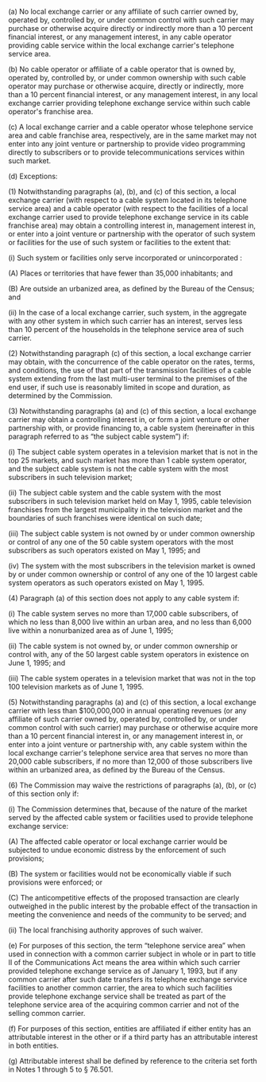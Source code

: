 (a) No local exchange carrier or any affiliate of such carrier owned by, operated by, controlled by, or under common control with such carrier may purchase or otherwise acquire directly or indirectly more than a 10 percent financial interest, or any management interest, in any cable operator providing cable service within the local exchange carrier's telephone service area.

(b) No cable operator or affiliate of a cable operator that is owned by, operated by, controlled by, or under common ownership with such cable operator may purchase or otherwise acquire, directly or indirectly, more than a 10 percent financial interest, or any management interest, in any local exchange carrier providing telephone exchange service within such cable operator's franchise area.

(c) A local exchange carrier and a cable operator whose telephone service area and cable franchise area, respectively, are in the same market may not enter into any joint venture or partnership to provide video programming directly to subscribers or to provide telecommunications services within such market.

(d) Exceptions:

(1) Notwithstanding paragraphs (a), (b), and (c) of this section, a local exchange carrier (with respect to a cable system located in its telephone service area) and a cable operator (with respect to the facilities of a local exchange carrier used to provide telephone exchange service in its cable franchise area) may obtain a controlling interest in, management interest in, or enter into a joint venture or partnership with the operator of such system or facilities for the use of such system or facilities to the extent that:

(i) Such system or facilities only serve incorporated or unincorporated :

(A) Places or territories that have fewer than 35,000 inhabitants; and

(B) Are outside an urbanized area, as defined by the Bureau of the Census; and

(ii) In the case of a local exchange carrier, such system, in the aggregate with any other system in which such carrier has an interest, serves less than 10 percent of the households in the telephone service area of such carrier.

(2) Notwithstanding paragraph (c) of this section, a local exchange carrier may obtain, with the concurrence of the cable operator on the rates, terms, and conditions, the use of that part of the transmission facilities of a cable system extending from the last multi-user terminal to the premises of the end user, if such use is reasonably limited in scope and duration, as determined by the Commission.

(3) Notwithstanding paragraphs (a) and (c) of this section, a local exchange carrier may obtain a controlling interest in, or form a joint venture or other partnership with, or provide financing to, a cable system (hereinafter in this paragraph referred to as “the subject cable system”) if:

(i) The subject cable system operates in a television market that is not in the top 25 markets, and such market has more than 1 cable system operator, and the subject cable system is not the cable system with the most subscribers in such television market;

(ii) The subject cable system and the cable system with the most subscribers in such television market held on May 1, 1995, cable television franchises from the largest municipality in the television market and the boundaries of such franchises were identical on such date;

(iii) The subject cable system is not owned by or under common ownership or control of any one of the 50 cable system operators with the most subscribers as such operators existed on May 1, 1995; and

(iv) The system with the most subscribers in the television market is owned by or under common ownership or control of any one of the 10 largest cable system operators as such operators existed on May 1, 1995.

(4) Paragraph (a) of this section does not apply to any cable system if:

(i) The cable system serves no more than 17,000 cable subscribers, of which no less than 8,000 live within an urban area, and no less than 6,000 live within a nonurbanized area as of June 1, 1995;

(ii) The cable system is not owned by, or under common ownership or control with, any of the 50 largest cable system operators in existence on June 1, 1995; and

(iii) The cable system operates in a television market that was not in the top 100 television markets as of June 1, 1995.

(5) Notwithstanding paragraphs (a) and (c) of this section, a local exchange carrier with less than $100,000,000 in annual operating revenues (or any affiliate of such carrier owned by, operated by, controlled by, or under common control with such carrier) may purchase or otherwise acquire more than a 10 percent financial interest in, or any management interest in, or enter into a joint venture or partnership with, any cable system within the local exchange carrier's telephone service area that serves no more than 20,000 cable subscribers, if no more than 12,000 of those subscribers live within an urbanized area, as defined by the Bureau of the Census.

(6) The Commission may waive the restrictions of paragraphs (a), (b), or (c) of this section only if:

(i) The Commission determines that, because of the nature of the market served by the affected cable system or facilities used to provide telephone exchange service:

(A) The affected cable operator or local exchange carrier would be subjected to undue economic distress by the enforcement of such provisions;

(B) The system or facilities would not be economically viable if such provisions were enforced; or

(C) The anticompetitive effects of the proposed transaction are clearly outweighed in the public interest by the probable effect of the transaction in meeting the convenience and needs of the community to be served; and

(ii) The local franchising authority approves of such waiver.

(e) For purposes of this section, the term “telephone service area” when used in connection with a common carrier subject in whole or in part to title II of the Communications Act means the area within which such carrier provided telephone exchange service as of January 1, 1993, but if any common carrier after such date transfers its telephone exchange service facilities to another common carrier, the area to which such facilities provide telephone exchange service shall be treated as part of the telephone service area of the acquiring common carrier and not of the selling common carrier.

(f) For purposes of this section, entities are affiliated if either entity has an attributable interest in the other or if a third party has an attributable interest in both entities.
                                    

(g) Attributable interest shall be defined by reference to the criteria set forth in Notes 1 through 5 to § 76.501.

